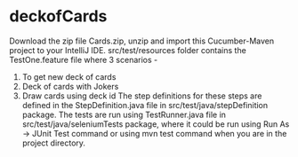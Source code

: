 # deckofCards
Download the zip file Cards.zip, unzip and import this Cucumber-Maven project to your IntelliJ IDE.
src/test/resources folder contains the TestOne.feature file where 3 scenarios -
1. To get new deck of cards
2. Deck of cards with Jokers
3. Draw cards using deck id
The step definitions for these steps are defined in the StepDefinition.java file in src/test/java/stepDefinition package.
The tests are run using TestRunner.java file in src/test/java/seleniumTests package, where it could be run using Run As -> JUnit Test command or using mvn test command when you are in the project directory.
